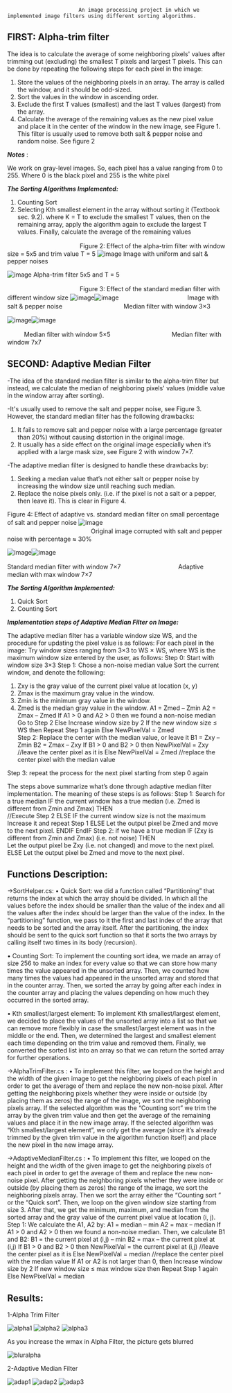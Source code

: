                            An image processing project in which we implemented image filters using different sorting algorithms.   
FIRST: Alpha-trim filter
--------------------------------
The idea is to calculate the average of some neighboring pixels' values after trimming out (excluding) the smallest T pixels and largest T pixels. This can be done by repeating the following steps for each pixel in the image:   
1.	Store the values of the neighboring pixels in an array. The array is called the window, and it should be odd-sized.
2.	Sort the values in the window in ascending order.
3.	Exclude the first T values (smallest) and the last T values (largest) from the array.
4.	Calculate the average of the remaining values as the new pixel value and place it in the center of the window in the new image, see Figure 1.
This filter is usually used to remove both salt & pepper noise and random noise. See figure 2

**_Notes_** :

We work on gray-level images. So, each pixel has a value ranging from 0 to 255. Where 0 is the black pixel and 255 is the white pixel

**_The Sorting Algorithms Implemented:_**
1.	Counting Sort
2.	Selecting Kth smallest element in the array without sorting it (Textbook sec. 9.2). where K = T to exclude the smallest T values, then on the remaining array, apply the algorithm again to exclude the largest T values. Finally, calculate the average of the remaining values

ㅤㅤㅤㅤㅤㅤㅤㅤㅤㅤㅤㅤㅤFigure 2: Effect of the alpha-trim filter with window size = 5x5 and trim value T = 5 
![image](https://github.com/MinnaMohammed/Image-Filters/assets/83884890/32980637-4cda-4291-9ea4-93297ec0dd44)
Image with uniform and salt & pepper noises

![image](https://github.com/MinnaMohammed/Image-Filters/assets/83884890/483df510-b642-4e06-892e-e94c67775f2a)
Alpha-trim filter 5x5 and T = 5                             

ㅤㅤㅤㅤㅤㅤㅤㅤㅤㅤㅤㅤㅤFigure 3: Effect of the standard median filter with different window size
![image](https://github.com/MinnaMohammed/Image-Filters/assets/83884890/e67c61ae-cd2e-4fe6-ad8c-896f0e78e858)![image](https://github.com/MinnaMohammed/Image-Filters/assets/83884890/9640f421-aab8-49af-bee3-55d0d08345e2)
ㅤㅤㅤㅤㅤㅤㅤㅤㅤㅤㅤㅤImage with salt & pepper noiseㅤㅤㅤㅤㅤㅤㅤㅤㅤㅤㅤMedian filter with window 3×3

![image](https://github.com/MinnaMohammed/Image-Filters/assets/83884890/8d08343c-3dc0-4414-968e-becc739d6f5f)![image](https://github.com/MinnaMohammed/Image-Filters/assets/83884890/3394e7da-9fcf-4382-8885-ce8e3b0bd6ab)

ㅤㅤㅤMedian filter with window 5×5ㅤㅤㅤㅤㅤㅤㅤㅤㅤㅤㅤMedian filter with window 7x7




SECOND: Adaptive Median Filter
--------------------------------------------
-The idea of the standard median filter is similar to the alpha-trim filter but instead, we calculate the median of neighboring pixels' values (middle value in the window array after sorting). 

-It's usually used to remove the salt and pepper noise, see Figure 3.
However, the standard median filter has the following drawbacks:
1.	It fails to remove salt and pepper noise with a large percentage (greater than 20%) without causing distortion in the original image.
2.	It usually has a side effect on the original image especially when it’s applied with a large mask size, see Figure 2 with window 7×7.

-The adaptive median filter is designed to handle these drawbacks by:
1.	Seeking a median value that’s not either salt or pepper noise by increasing the window size until reaching such median.
2.	Replace the noise pixels only. (i.e. if the pixel is not a salt or a pepper, then leave it).
This is clear in Figure 4.

Figure 4: Effect of adaptive vs. standard median filter on small percentage of salt and pepper noise
![image](https://github.com/MinnaMohammed/Image-Filters/assets/83884890/b7d84917-74b8-490d-b937-f7ea51d420b7)
ㅤㅤㅤㅤㅤㅤㅤㅤㅤㅤㅤㅤㅤㅤㅤㅤㅤㅤㅤㅤㅤㅤㅤㅤㅤㅤㅤㅤㅤㅤㅤㅤㅤㅤㅤㅤOriginal image corrupted with salt and pepper noise with percentage ≈ 30%

![image](https://github.com/MinnaMohammed/Image-Filters/assets/83884890/1d52e905-25fe-42e2-aba7-45109c96874c)![image](https://github.com/MinnaMohammed/Image-Filters/assets/83884890/9db8ac7c-31eb-435d-b126-1348a544792c)

Standard median filter with window 7×7 ㅤㅤㅤㅤㅤㅤㅤㅤㅤㅤAdaptive median with max window 7×7

_**The Sorting Algorithm Implemented:**_
1.	Quick Sort
2.	Counting Sort

_**Implementation steps of Adaptive Median Filter on Image:**_

The adaptive median filter has a variable window size WS, and the procedure for updating the pixel value is as follows:
For each pixel in the image:
Try window sizes ranging from 3×3 to WS × WS, where WS is the maximum window size entered by the user, as follows:
Step 0: Start with window size 3×3
Step 1: Chose a non-noise median value
Sort the current window, and denote the following:
1.	Zxy is the gray value of the current pixel value at location (x, y)
2.	Zmax is the maximum gray value in the window.
3.	Zmin is the minimum gray value in the window.
4.	Zmed is the median gray value in the window.
A1 = Zmed – Zmin
A2 = Zmax – Zmed
If A1 > 0 and A2 > 0 then we found a non-noise median
              Go to Step 2
Else
              Increase window size by 2
              If the new window size ≤ WS then
                             Repeat Step 1 again
              Else
                             NewPixelVal = Zmed                       
Step 2: Replace the center with the median value, or leave it
B1 = Zxy – Zmin
B2 = Zmax – Zxy
If B1 > 0 and B2 > 0 then
              NewPixelVal = Zxy //leave the center pixel as it is
Else
              NewPixelVal = Zmed //replace the center pixel with the median value

Step 3: repeat the process for the next pixel starting from step 0 again


The steps above summarize what’s done through adaptive median filter implementation. The meaning of these steps is as follows:
Step 1: Search for a true median
IF the current window has a true median (i.e. Zmed is different from Zmin and Zmax) THEN  
              //Execute Step 2 
ELSE 
               IF the current window size is not the maximum 
                               Increase it and repeat Step 1
               ELSE
                             Let the output pixel be Zmed and move to the next pixel.
                ENDIF
EndIF
Step 2: if we have a true median
IF (Zxy is different from Zmin and Zmax) (i.e. not noise)
THEN      
              Let the output pixel be Zxy (i.e. not changed) and move to the next pixel.
ELSE
               Let the output pixel be Zmed and move to the next pixel.


Functions Description:
---------------------
->SortHelper.cs:
• Quick Sort: we did a function called “Partitioning” that returns the index at which the array should be divided. In which all the values before the index should be smaller than the value of the index and all the values after the index should be larger than the value of the index. In the “partitioning” function, we pass to it the first and last index of the array that needs to be sorted and the array itself. After the partitioning, the index should be sent to the quick sort function so that it sorts the two arrays by calling itself two times in its body (recursion). 

• Counting Sort: To implement the counting sort idea, we made an array of size 256 to make an index for every value so that we can store how many times the value appeared in the unsorted array. Then, we counted how many times the values had appeared in the unsorted array and stored that in the counter array. Then, we sorted the array by going after each index in the counter array and placing the values depending on how much they occurred in the sorted array.

• Kth smallest/largest element: To implement Kth smallest/largest element, we decided to place the values of the unsorted array into a list so that we can remove more flexibly in case the smallest/largest element was in the middle or the end. Then, we determined the largest and smallest element each time depending on the trim value and removed them. Finally, we converted the sorted list into an array so that we can return the sorted array for further operations.

->AlphaTrimFilter.cs : 
• To implement this filter, we looped on the height and the width of the given image to get the neighboring pixels of each pixel in order to get the average of them and replace the new non-noise pixel. After getting the neighboring pixels whether they were inside or outside (by placing them as zeros) the range of the image, we sort the neighboring pixels array. If the selected algorithm was the “Counting sort” we trim the array by the given trim value and then get the average of the remaining values and place it in the new image array. If the selected algorithm was “Kth smallest/largest element”, we only get the average (since it’s already trimmed by the given trim value in the algorithm function itself) and place the new pixel in the new image array. 

->AdaptiveMedianFilter.cs : 
• To implement this filter, we looped on the height and the width of the given image to get the neighboring pixels of each pixel in order to get the average of them and replace the new non-noise pixel. After getting the neighboring pixels whether they were inside or outside (by placing them as zeros) the range of the image, we sort the neighboring pixels array. Then we sort the array either the “Counting sort ” or the “Quick sort”. Then, we loop on the given window size starting from size 3. After that, we get the minimum, maximum, and median from the sorted array and the gray value of the current pixel value at location (i, j). Step 1: We calculate the A1, A2 by: A1 = median – min A2 = max – median If A1 > 0 and A2 > 0 then we found a non-noise median. Then, we calculate B1 and B2: B1 = the current pixel at (i,j) – min B2 = max – the current pixel at (i,j) If B1 > 0 and B2 > 0 then NewPixelVal = the current pixel at (i,j) //leave the center pixel as it is Else NewPixelVal = median //replace the center pixel with the median value If A1 or A2 is not larger than 0, then Increase window size by 2 If new window size ≤ max window size then Repeat Step 1 again Else NewPixelVal = median


Results:
---
1-Alpha Trim Filter

![alpha1](https://github.com/MinnaMohammed/Image-Filters/assets/83884890/4680d23b-70d9-482a-a0c5-11d092af8bbb)
![alpha2](https://github.com/MinnaMohammed/Image-Filters/assets/83884890/d2098d3f-0c67-4abe-88cd-5ca5e86ddf07)
![alpha3](https://github.com/MinnaMohammed/Image-Filters/assets/83884890/8c4553e7-d7b1-46c7-8986-4ad38ca64e80)


As you increase the wmax in Alpha Filter, the picture gets blurred

![bluralpha](https://github.com/MinnaMohammed/Image-Filters/assets/83884890/e928a647-842b-4646-a554-2ce744827515)


2-Adaptive Median Filter

![adap1](https://github.com/MinnaMohammed/Image-Filters/assets/83884890/5317661d-e162-48a4-8d05-d5beea16b641)
![adap2](https://github.com/MinnaMohammed/Image-Filters/assets/83884890/45e2fe07-8a2a-477b-b1b0-e9020a93d2c8)
![adap3](https://github.com/MinnaMohammed/Image-Filters/assets/83884890/600c4550-8ca3-429f-ad55-d1adc11940b7)



